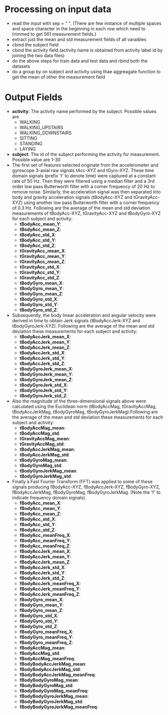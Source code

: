 Processing on input data
=========================
- read the input with sep = " ". (There are few instance of multiple spaces and space character in the beginning in each row which need to trimmed to get 561 measurement fields.)
- extract just the mean and std measurement fields of all varaibles
- cbind the subject field
- cbind the activity field.(activity name is obtained from activity label id by joining the two data files)
- do the above steps for train data and test data and rbind both the datasets
- do a group by on subject and activity using thae aggreagate function to get the mean of other the measurement field


Output Fields
==============
- **activity**: The activity name performed by the subject. Possible values are 
  * WALKING
  * WALKING_UPSTAIRS
  * WALKING_DOWNSTAIRS 
  * SITTING 
  * STANDING 
  * LAYING
- **subject**: The id of the subject performing the activity for measurement. Possible value are 1-30
- The first set of features selected originate from the accelerometer and gyroscope 3-axial raw signals tAcc-XYZ and tGyro-XYZ. These time domain signals (prefix 't' to denote time) were captured at a constant rate of 50 Hz. Then they were filtered using a median filter and a 3rd order low pass Butterworth filter with a corner frequency of 20 Hz to remove noise. Similarly, the acceleration signal was then separated into body and gravity acceleration signals (tBodyAcc-XYZ and tGravityAcc-XYZ) using another low pass Butterworth filter with a corner frequency of 0.3 Hz. Following are the average of the mean and std deviation measurements of tBodyAcc-XYZ, tGravityAcc-XYZ and tBodyGyro-XYZ for each subject and activity:
  * **tBodyAcc_mean_Y**: 
  * **tBodyAcc_mean_Z**: 
  * **tBodyAcc_std_X**: 
  * **tBodyAcc_std_Y**: 
  * **tBodyAcc_std_Z**: 
  * **tGravityAcc_mean_X**: 
  * **tGravityAcc_mean_Y**: 
  * **tGravityAcc_mean_Z**: 
  * **tGravityAcc_std_X**: 
  * **tGravityAcc_std_Y**: 
  * **tGravityAcc_std_Z**: 
  * **tBodyGyro_mean_X**: 
  * **tBodyGyro_mean_Y**: 
  * **tBodyGyro_mean_Z**: 
  * **tBodyGyro_std_X**: 
  * **tBodyGyro_std_Y**: 
  * **tBodyGyro_std_Z**:
- Subsequently, the body linear acceleration and angular velocity were derived in time to obtain Jerk signals (tBodyAccJerk-XYZ and tBodyGyroJerk-XYZ). Following are the average of the mean and std deviation these measurements for each subject and activity:
  * **tBodyAccJerk_mean_X**: 
  * **tBodyAccJerk_mean_Y**: 
  * **tBodyAccJerk_mean_Z**: 
  * **tBodyAccJerk_std_X**: 
  * **tBodyAccJerk_std_Y**: 
  * **tBodyAccJerk_std_Z**: 
  * **tBodyGyroJerk_mean_X**: 
  * **tBodyGyroJerk_mean_Y**: 
  * **tBodyGyroJerk_mean_Z**: 
  * **tBodyGyroJerk_std_X**: 
  * **tBodyGyroJerk_std_Y**: 
  * **tBodyGyroJerk_std_Z**:
- Also the magnitude of the three-dimensional signals above were calculated using the Euclidean norm (tBodyAccMag, tGravityAccMag, tBodyAccJerkMag, tBodyGyroMag, tBodyGyroJerkMag).Following are the average of the mean and std deviation these measurements for each subject and activity:
  * **tBodyAccMag_mean**: 
  * **tBodyAccMag_std**: 
  * **tGravityAccMag_mean**: 
  * **tGravityAccMag_std**: 
  * **tBodyAccJerkMag_mean**: 
  * **tBodyAccJerkMag_std**: 
  * **tBodyGyroMag_mean**: 
  * **tBodyGyroMag_std**: 
  * **tBodyGyroJerkMag_mean**: 
  * **tBodyGyroJerkMag_std**: 
- Finally a Fast Fourier Transform (FFT) was applied to some of these signals producing fBodyAcc-XYZ, fBodyAccJerk-XYZ, fBodyGyro-XYZ, fBodyAccJerkMag, fBodyGyroMag, fBodyGyroJerkMag. (Note the 'f' to indicate frequency domain signals).
  * **fBodyAcc_mean_X**: 
  * **fBodyAcc_mean_Y**: 
  * **fBodyAcc_mean_Z**: 
  * **fBodyAcc_std_X**: 
  * **fBodyAcc_std_Y**: 
  * **fBodyAcc_std_Z**: 
  * **fBodyAcc_meanFreq_X**: 
  * **fBodyAcc_meanFreq_Y**: 
  * **fBodyAcc_meanFreq_Z**: 
  * **fBodyAccJerk_mean_X**: 
  * **fBodyAccJerk_mean_Y**: 
  * **fBodyAccJerk_mean_Z**: 
  * **fBodyAccJerk_std_X**: 
  * **fBodyAccJerk_std_Y**: 
  * **fBodyAccJerk_std_Z**: 
  * **fBodyAccJerk_meanFreq_X**: 
  * **fBodyAccJerk_meanFreq_Y**: 
  * **fBodyAccJerk_meanFreq_Z**: 
  * **fBodyGyro_mean_X**: 
  * **fBodyGyro_mean_Y**: 
  * **fBodyGyro_mean_Z**: 
  * **fBodyGyro_std_X**: 
  * **fBodyGyro_std_Y**: 
  * **fBodyGyro_std_Z**: 
  * **fBodyGyro_meanFreq_X**: 
  * **fBodyGyro_meanFreq_Y**: 
  * **fBodyGyro_meanFreq_Z**: 
  * **fBodyAccMag_mean**: 
  * **fBodyAccMag_std**: 
  * **fBodyAccMag_meanFreq**: 
  * **fBodyBodyAccJerkMag_mean**: 
  * **fBodyBodyAccJerkMag_std**: 
  * **fBodyBodyAccJerkMag_meanFreq**: 
  * **fBodyBodyGyroMag_mean**: 
  * **fBodyBodyGyroMag_std**: 
  * **fBodyBodyGyroMag_meanFreq**: 
  * **fBodyBodyGyroJerkMag_mean**: 
  * **fBodyBodyGyroJerkMag_std**: 
  * **fBodyBodyGyroJerkMag_meanFreq**: 

